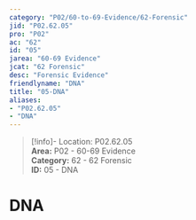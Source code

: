 ```yaml
---  
category: "P02/60-to-69-Evidence/62-Forensic"  
jid: "P02.62.05"  
pro: "P02"  
ac: "62"  
id: "05"  
jarea: "60-69 Evidence"  
jcat: "62 Forensic"  
desc: "Forensic Evidence"  
friendlyname: "DNA"  
title: "05-DNA"  
aliases:   
- "P02.62.05"  
- "DNA"  
---  
```

>[!info]- Location: P02.62.05  
>**Area:** P02 - 60-69 Evidence  
>**Category:** 62 - 62 Forensic  
>**ID:** 05 - DNA  
  
# DNA